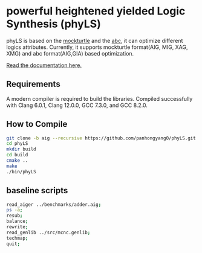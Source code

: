# powerful heightened yielded Logic Synthesis (phyLS)

phyLS is based on the [mockturtle](https://github.com/lsils/mockturtle) and the [abc](https://github.com/berkeley-abc/abc), it can optimize different logics attributes. 
Currently, it supports mockturtle format(AIG, MIG, XAG, XMG) and abc format(AIG,GIA) based optimization.

[Read the documentation here.](https://phyls.readthedocs.io/en/latest/)

## Requirements
A modern compiler is required to build the libraries. 
Compiled successfully with Clang 6.0.1, Clang 12.0.0, GCC 7.3.0, and GCC 8.2.0. 

## How to Compile
```bash
git clone -b aig --recursive https://github.com/panhongyang0/phyLS.git
cd phyLS
mkdir build
cd build
cmake ..
make
./bin/phyLS
```

## baseline scripts
```bash
read_aiger ../benchmarks/adder.aig;
ps -a;
resub;
balance;
rewrite;
read_genlib ../src/mcnc.genlib;
techmap;
quit;
```
